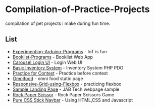 # Compilation-of-Practice-Projects
compilation of pet projects i make during fun time.

## List

* [Experimenting-Arduino-Programs](https://github.com/stnbnvdz/Compilation-of-Pet-Projects/tree/master/Experimenting-Arduino-Programs) - IoT is fun
* [Booklist-Programs](https://github.com/stnbnvdz/Compilation-of-Personal-Projects/tree/master/Booklist) - Booklist Web App
* [Carousel Login UI](https://github.com/stnbnvdz/Compilation-of-Pet-Projects/tree/master/Carousel%20Login%20UI) - Login Web UI
* [Basic Inventory System](https://github.com/stnbnvdz/Compilation-of-Personal-Projects/tree/master/Inventory) - Inventory System PHP PDO 
* [Practice for Contest](https://github.com/stnbnvdz/Compilation-of-Personal-Projects/tree/master/Practice%20for%20Contest) - Practice before contest
* [Omnifood](https://github.com/stnbnvdz/Compilation-of-Pet-Projects/tree/master/Omnifood) - omni food static page
* [Responsive-Grid-using-Flexbox](https://github.com/stnbnvdz/Compilation-of-Pet-Projects/tree/master/Responsive-Grid-using-Flexbox) - practicing flexbox
* [Sample Landing Page](https://github.com/stnbnvdz/Compilation-of-Pet-Projects/tree/master/Sample%20Landing%20Page) - JAB Tech webpage sample
* [Rock Paper Scissor](https://github.com/stnbnvdz/Compilation-of-Pet-Projects/tree/master/RockPaperScissors) -   Rock Paper Scissors Game
* [Pure CSS Stick Navbar](https://github.com/stnbnvdz/Compilation-of-Pet-Projects/tree/master/Sample%20Landing%20Page) -  Using HTML,CSS and Javascript
